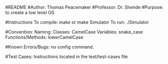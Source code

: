 #README
#Author:    Thomas Peacemaker
#Professor: Dr. Shende
#Purpose:   to create a low level OS

#Instructions
  To compile:
    make or make Simulator
  To run:
    ./Simulator

#Convention:
  Naming:
    Classes:            CamelCase
    Variables:          snake_case
    Functions/Methods:  lowerCamelCase

#Known Errors/Bugs:
  no config command.
  
#Test Cases:
  Instructions located in the test/test-cases file
